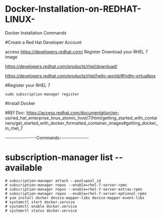# Docker-Installation-on-REDHAT-LINUX-
Docker Installation Commands

#Create a Red Hat Developer Account

access https://developers.redhat.com/
Register
Download your RHEL 7 image

https://developers.redhat.com/products/rhel/download/


https://developers.redhat.com/products/rhel/hello-world/#fndtn-virtualbox


#Register your RHEL 7



    sudo subscription-manager register
    
    
#Install Docker


#REf Doc: 
  https://access.redhat.com/documentation/en-      us/red_hat_enterprise_linux_atomic_host/7/html/getting_started_with_containers/get_started_with_docker_formatted_container_images#getting_docker_in_rhel_7
   
   ----------------Commands---------------
   
   
   
   # subscription-manager list --available
    # subscription-manager attach --pool=pool_id
    # subscription-manager repos --enable=rhel-7-server-rpms
    # subscription-manager repos --enable=rhel-7-server-extras-rpms
    # subscription-manager repos --enable=rhel-7-server-optional-rpms    
    # yum install docker device-mapper-libs device-mapper-event-libs
    # systemctl start docker.service
    # systemctl enable docker.service
    # systemctl status docker.service
